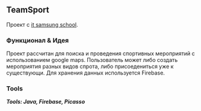 ## TeamSport
Проект с [it samsung school](https://innovationcampus.ru/?ysclid=lmw1z6clew448074731).
### Функционал & Идея
Проект рассчитан для поиска и проведения спортивных
мероприятий с использованием google maps. Пользователь может либо создать мероприятия разных видов спрота, либо присоедениться уже к существующи.
Для хранения данных используется Firebase. 

### Tools
___Tools: Java, Firebase, Picasso___
